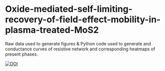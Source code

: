 # Oxide-mediated-self-limiting-recovery-of-field-effect-mobility-in-plasma-treated-MoS2
Raw data used to generate figures & Python code used to generate and conductance curves of resistive network and corresponding heatmaps of present phases.

[![DOI](https://zenodo.org/badge/91453603.svg)](https://zenodo.org/badge/latestdoi/91453603)
